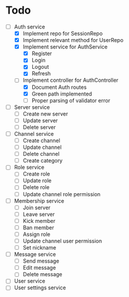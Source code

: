 # Todo
- [ ] Auth service
    - [x] Implement repo for SessionRepo
    - [x] Implement relevant method for UserRepo
    - [x] Implement service for AuthService
        - [x] Register
        - [x] Login
        - [x] Logout
        - [x] Refresh
    - [ ] Implement controller for AuthController
        - [x] Document Auth routes
        - [x] Green path implemented
        - [ ] Proper parsing of validator error
- [ ] Server service
    - [ ] Create new server
    - [ ] Update server
    - [ ] Delete server
- [ ] Channel service
    - [ ] Create channel
    - [ ] Update channel
    - [ ] Delete channel
    - [ ] Create category
- [ ] Role service
    - [ ] Create role
    - [ ] Update role
    - [ ] Delete role
    - [ ] Update channel role permission
- [ ] Membership service
    - [ ] Join server
    - [ ] Leave server
    - [ ] Kick member
    - [ ] Ban member
    - [ ] Assign role
    - [ ] Update channel user permission
    - [ ] Set nickname
- [ ] Message service
    - [ ] Send message
    - [ ] Edit message
    - [ ] Delete message
- [ ] User service
- [ ] User settings service
